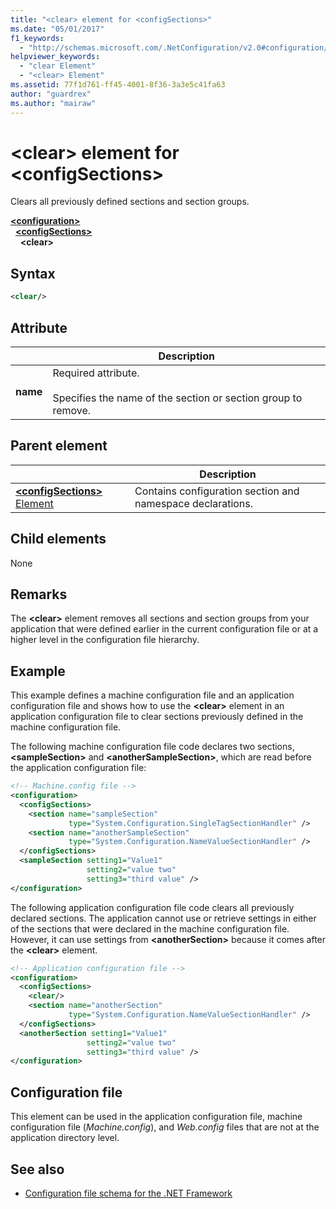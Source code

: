 ```yaml
---
title: "<clear> element for <configSections>"
ms.date: "05/01/2017"
f1_keywords: 
  - "http://schemas.microsoft.com/.NetConfiguration/v2.0#configuration/configSections/clear"
helpviewer_keywords: 
  - "clear Element"
  - "<clear> Element"
ms.assetid: 77f1d761-ff45-4001-8f36-3a3e5c41fa63
author: "guardrex"
ms.author: "mairaw"
---
```


# \<clear> element for \<configSections>

Clears all previously defined sections and section groups.

[**\<configuration>**](~/docs/framework/configure-apps/file-schema/configuration-element.md)   
&nbsp;&nbsp;[**\<configSections>**](~/docs/framework/configure-apps/file-schema/configsections-element-for-configuration.md)   
&nbsp;&nbsp;&nbsp;&nbsp;**\<clear>**

## Syntax

```xml
<clear/>
```

## Attribute

|           | Description |
| --------- | ----------- |
| **name**  | Required attribute.<br><br>Specifies the name of the section or section group to remove. |

## Parent element

|     | Description |
| --- | ----------- |
| [**\<configSections>** Element](~/docs/framework/configure-apps/file-schema/configsections-element-for-configuration.md) | Contains configuration section and namespace declarations. |

## Child elements

None

## Remarks

The **\<clear>** element removes all sections and section groups from your application that were defined earlier in the current configuration file or at a higher level in the configuration file hierarchy.

## Example

This example defines a machine configuration file and an application configuration file and shows how to use the **\<clear>** element in an application configuration file to clear sections previously defined in the machine configuration file.

The following machine configuration file code declares two sections, **\<sampleSection>** and **\<anotherSampleSection>**, which are read before the application configuration file:

```xml
<!-- Machine.config file -->
<configuration>
  <configSections>
    <section name="sampleSection"
             type="System.Configuration.SingleTagSectionHandler" />
    <section name="anotherSampleSection"
             type="System.Configuration.NameValueSectionHandler" />
  </configSections>
  <sampleSection setting1="Value1" 
                 setting2="value two" 
                 setting3="third value" />
</configuration>
```

The following application configuration file code clears all previously declared sections. The application cannot use or retrieve settings in either of the sections that were declared in the machine configuration file. However, it can use settings from **\<anotherSection>** because it comes after the **\<clear>** element.

```xml
<!-- Application configuration file -->
<configuration>
  <configSections>
    <clear/>
    <section name="anotherSection"
             type="System.Configuration.NameValueSectionHandler" />
  </configSections>
  <anotherSection setting1="Value1" 
                 setting2="value two" 
                 setting3="third value" />
</configuration>
```

## Configuration file

This element can be used in the application configuration file, machine configuration file (*Machine.config*), and *Web.config* files that are not at the application directory level.

## See also

- [Configuration file schema for the .NET Framework](~/docs/framework/configure-apps/file-schema/index.md)
